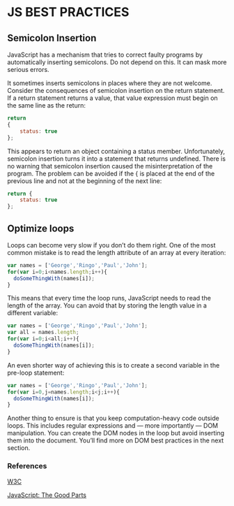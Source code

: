 # JS BEST PRACTICES

## Semicolon Insertion

JavaScript has a mechanism that tries to correct faulty programs by automatically inserting semicolons. Do not depend on this. It can mask more serious errors.

It sometimes inserts semicolons in places where they are not welcome. Consider the consequences of semicolon insertion on the return statement. If a return statement returns a value, that value expression must begin on the same line as the return:

```javascript
return
{
    status: true
};
```
This appears to return an object containing a status member. Unfortunately, semicolon insertion turns it into a statement that returns undefined. There is no warning that semicolon insertion caused the misinterpretation of the program. The problem can be avoided if the { is placed at the end of the previous line and not at the beginning of the next line:

```javascript
return {
    status: true
};
```

## Optimize loops

Loops can become very slow if you don’t do them right. One of the most common mistake is to read the length attribute of an array at every iteration:

```javascript
var names = ['George','Ringo','Paul','John'];
for(var i=0;i<names.length;i++){
  doSomeThingWith(names[i]);
}
```

This means that every time the loop runs, JavaScript needs to read the length of the array. You can avoid that by storing the length value in a different variable:

```javascript
var names = ['George','Ringo','Paul','John'];
var all = names.length;
for(var i=0;i<all;i++){
  doSomeThingWith(names[i]);
}
```

An even shorter way of achieving this is to create a second variable in the pre-loop statement:

```javascript
var names = ['George','Ringo','Paul','John'];
for(var i=0,j=names.length;i<j;i++){
  doSomeThingWith(names[i]);
}
```
Another thing to ensure is that you keep computation-heavy code outside loops. This includes regular expressions and — more importantly — DOM manipulation. You can create the DOM nodes in the loop but avoid inserting them into the document. You’ll find more on DOM best practices in the next section.

### References
[W3C](https://www.w3.org/wiki/JavaScript_best_practices)

[JavaScript: The Good Parts](https://www.amazon.in/JavaScript-Good-Parts-ebook/dp/B0026OR2ZY)
